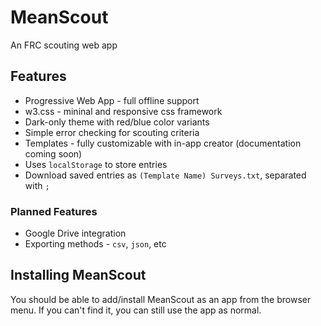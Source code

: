 # MeanScout
An FRC scouting web app

## Features
- Progressive Web App - full offline support
- w3.css - mininal and responsive css framework
- Dark-only theme with red/blue color variants
- Simple error checking for scouting criteria
- Templates - fully customizable with in-app creator (documentation coming soon)
- Uses `localStorage` to store entries
- Download saved entries as `(Template Name) Surveys.txt`, separated with `;`

### Planned Features
- Google Drive integration
- Exporting methods - `csv`, `json`, etc

## Installing MeanScout
You should be able to add/install MeanScout as an app from the browser menu.
If you can't find it, you can still use the app as normal.